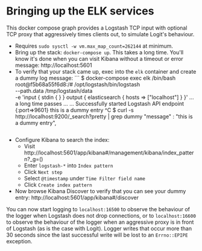 # Bringing up the ELK services

This docker compose graph provides a Logstash TCP input with optional TCP proxy that aggressively times clients out,
to simulate Logit's behaviour.

* Requires `sudo sysctl -w vm.max_map_count=262144` at minimum.
* Bring up the stack: `docker-compose up`.  This takes a long time.
  You'll know it's done when you can visit Kibana without a timeout or
  error message: http://localhost:5601
* To verify that your stack came up, exec into the `elk` container and create a dummy log message: ```
  $ docker-compose exec elk /bin/bash
  root@f5b68a55f6d8:/# /opt/logstash/bin/logstash \
    --path.data /tmp/logstash/data \
    -e 'input { stdin { } } output { elasticsearch { hosts => ["localhost"] } }'
  ... a long time passes ...
  ... Successfully started Logstash API endpoint {:port=>9601}
  this is a dummy entry
  ^C
  $ curl -s http://localhost:9200/_search?pretty | grep dummy
            "message" : "this is a dummy entry",
  ```
* Configure Kibana to search the index:
  * Visit http://localhost:5601/app/kibana#/management/kibana/index_pattern?_g=()
  * Enter `logstash-*` into `Index pattern`
  * Click `Next step`
  * Select `@timestamp` under `Time Filter field name`
  * Click `Create index pattern`
* Now browse Kibana Discover to verify that you can see your dummy entry: http://localhost:5601/app/kibana#/discover

You can now start logging to `localhost:16500` to observe the behaviour of the logger when Logstash does not drop connections,
or to `localhost:16600` to observe the behaviour of the logger when an aggressive proxy is in front of Logstash (as is the case
with Logit). Logger writes that occur more than 30 seconds since the last successful write will be lost to an `Errno::EPIPE`
exception.
